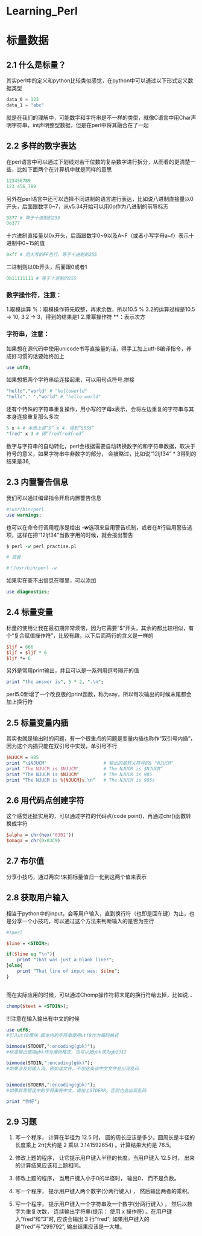 # Learning_Perl
# 标量数据

## 2.1 什么是标量？
其实perl中的定义和python比较类似感觉，在python中可以通过以下形式定义数据类型
```python
data_0 = 123
data_1 = "abc"
```
就是在我们的理解中，可能数字和字符串是不一样的类型，就像C语言中用Char声明字符串，int声明整型数据，但是在perl中将其融合在了一起

## 2.2 多样的数字表达
在perl语言中可以通过下划线对若干位数的复杂数字进行拆分，从而看的更清楚一些，比如下面两个在计算机中就是同样的意思
```python
123456789
123_456_789
```
另外在perl语言中还可以选择不同进制的语言进行表达，比如说八进制直接量以0开头，后面跟数字0~7，从v5.34开始可以用0o作为八进制的前导标志
```perl
0377 # 等于十进制的255
0o377 
```
十六进制直接量以0x开头，后面跟数字0~9以及A~F（或者小写字母a~f）表示十进制中0~15的值
```perl
0xff # 用大写的FF也行，等于十进制的255
```
二进制则以0b开头，后面跟0或者1
```perl
0b11111111 # 等于十进制的255
```

### 数字操作符，注意：
1.取模运算 %：取模操作符先取整，再求余数，所以10.5 % 3.2的运算过程是10.5 -> 10, 3.2 -> 3，得到的结果是1
2.乘幂操作符 **：表示次方

### 字符串，注意：
如果想在源代码中使用unicode书写直接量的话，得手工加上utf-8编译指令，养成好习惯的话要始终加上
```perl
use utf8;
```
如果想把两个字符串给连接起来，可以用句点符号.拼接
```perl
"hello"."world" # "helloworld"
"hello".' '."world" # "hello world"
```

还有个特殊的字符串重复操作，用小写的字母x表示，会将左边重复的字符串与其本身连接重复那么多次
```perl
5 x 4 # 本质上是“5” x 4，得到“5555”
"fred" x 3 # 得“fredfredfred”
```

数字与字符串的自动转化，perl会根据需要自动转换数字的和字符串数据，取决于符号的意义，如果字符串中非数字的部分，
会被略过，比如说“12ljf34” * 3得到的结果是36,

## 2.3 内置警告信息
我们可以通过编译指令开启内置警告信息
```perl
#!usr/bin/perl
use warnings;
```
也可以在命令行调用程序是给出 ***-w***选项来启用警告机制，或者在#行启用警告选项，这样在把“12ljf34”当数字用的时候，就会报出警告
```perl
$ perl -w perl_practise.pl

# 或者

#！/usr/bin/perl -w
```

如果实在查不出信息在哪里，可以添加
```perl
use diagnostics;
```

## 2.4 标量变量
标量的使用让我在最初期非常烦恼，因为它需要“$”开头，其余的都比较相似，有个“复合赋值操作符”，比较有趣，以下后面两行的含义是一样的
```perl
$ljf = 666
$ljf = $ljf * 6
$ljf *= 6
```
另外是常用print输出，并且可以是一系列用逗号隔开的值
```perl
print "the answer is", 5 * 2, ".\n";
```

perl5.0新增了一个改良版的print函数，称为say，所以每次输出的时候末尾都会加上换行符

## 2.5 标量变量内插
其实也就是输出时的问题，有一个很重点的问题是变量内插也称作“双引号内插”，因为这个内插只能在双引号中实现，单引号不行
```perl
$NJUCM = 985
print "\$NJUCM"                     # 输出的是转义符号的$ "NJUCM"
print 'The NJUCM is $NJUCM'         # The NJUCM is $NJUCM”
print "The NJUCM is $NJUCM"         # The NJUCM is 985
print "The NJUCM is %{NJUCM}s.\n"   # The NJUCM is 985s
```

## 2.6 用代码点创建字符
这个感觉还挺实用的，可以通过字符的代码点(code point)，再通过chr()函数转换成字符
```perl
$alpha = chr(hex('03B1'))
$omaga = chr(0x03C9)
```

## 2.7 布尔值
分享小技巧，通过两次!!来把标量值归一化到这两个值来表示

## 2.8 获取用户输入
相当于python中的input，会等用户输入，直到换行符（也即是回车键）为止，也是分享一个小技巧，可以通过这个方法来判断输入的是否为空行
```perl
#!perl

$line = <STDIN>;

if($line eq "\n"){
	print "That was just a blank line!";
}else{
	print "That line of input was: $ilne";
}
	
```
而在实际应用的时候，可以通过Chomp操作符将末尾的换行符给去掉，比如说...
```perl
chomp($text = <STDIN>);
```
!!!注意在输入输出有中文的时候
```perl
use utf8;
#引入utf8模块 脚本内的字符串使用utf8作为编码格式

binmode(STDOUT,":encoding(gbk)");
#标准输出使用gbk作为编码格式，也可以把gbk改为gb2312

binmode(STDIN,":encoding(gbk)");
#如果涉及到输入流，例如读文件，不加这条读中文文件会出现乱码


binmode(STDERR,":encoding(gbk)");
#如果异常错误中的字符串有中文，请加上STDERR，否则也会出现乱码

print "你好";
```

## 2.9 习题
1. 写一个程序， 计算在半径为 12.5 时， 圆的周长应该是多少。圆周长是半径的长度乘上 2π(大约是 2 乘以 3.141592654) 。计算结果大约是 78.5。  


2. 修改上题的程序， 让它提示用户键入半径的长度。当用户键入 12.5 时， 出来的计算结果应该和上题相同。  


3. 修改上题的程序， 当用户键入小于0的半径时， 输出0， 而不是负数。  


4. 写一个程序， 提示用户键入两个数字(分两行键入) ， 然后输出两者的乘积。  
  

5. 写一个程序， 提示用户键入一个字符串及一个数字(分两行键入) ， 然后以数字为重复次数， 连续输出字符串(提示： 使用 x 操作符) 。在用户键入“fred”和“3”时, 应该会输出 3 行“fred”; 如果用户键入的是“fred”与“299792”, 输出结果应该是一大堆。